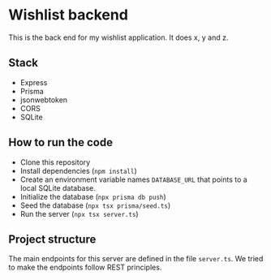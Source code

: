 # Wishlist backend

This is the back end for my wishlist application. It does x, y and z.

## Stack

- Express
- Prisma
- jsonwebtoken
- CORS
- SQLite

## How to run the code

- Clone this repository
- Install dependencies (`npm install`)
- Create an environment variable names `DATABASE_URL` that points to a local SQLite database.
- Initialize the database (`npx prisma db push`)
- Seed the database (`npx tsx prisma/seed.ts`)
- Run the server (`npx tsx server.ts`)

## Project structure

The main endpoints for this server are defined in the file `server.ts`. We tried to make the endpoints follow REST principles.
